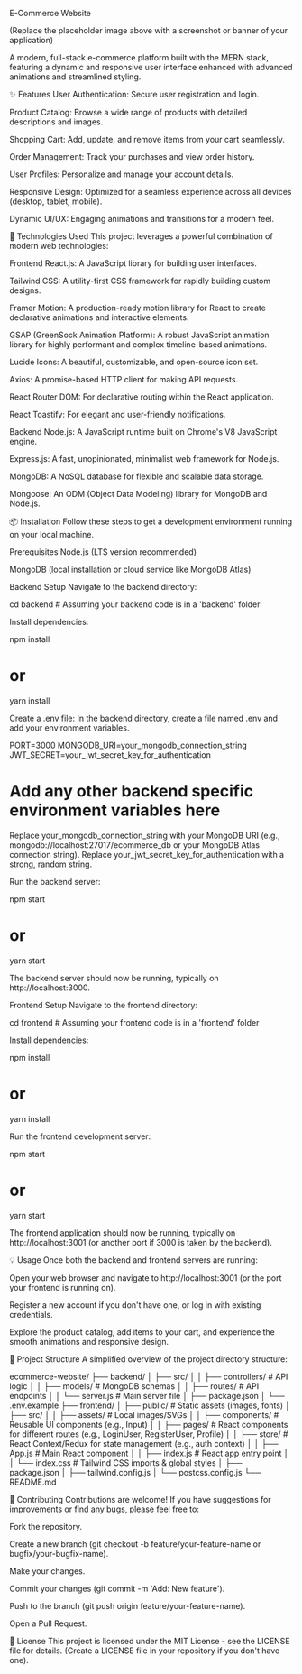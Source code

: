 E-Commerce Website

(Replace the placeholder image above with a screenshot or banner of your application)

A modern, full-stack e-commerce platform built with the MERN stack, featuring a dynamic and responsive user interface enhanced with advanced animations and streamlined styling.

✨ Features
User Authentication: Secure user registration and login.

Product Catalog: Browse a wide range of products with detailed descriptions and images.

Shopping Cart: Add, update, and remove items from your cart seamlessly.

Order Management: Track your purchases and view order history.

User Profiles: Personalize and manage your account details.

Responsive Design: Optimized for a seamless experience across all devices (desktop, tablet, mobile).

Dynamic UI/UX: Engaging animations and transitions for a modern feel.

🚀 Technologies Used
This project leverages a powerful combination of modern web technologies:

Frontend
React.js: A JavaScript library for building user interfaces.

Tailwind CSS: A utility-first CSS framework for rapidly building custom designs.

Framer Motion: A production-ready motion library for React to create declarative animations and interactive elements.

GSAP (GreenSock Animation Platform): A robust JavaScript animation library for highly performant and complex timeline-based animations.

Lucide Icons: A beautiful, customizable, and open-source icon set.

Axios: A promise-based HTTP client for making API requests.

React Router DOM: For declarative routing within the React application.

React Toastify: For elegant and user-friendly notifications.

Backend
Node.js: A JavaScript runtime built on Chrome's V8 JavaScript engine.

Express.js: A fast, unopinionated, minimalist web framework for Node.js.

MongoDB: A NoSQL database for flexible and scalable data storage.

Mongoose: An ODM (Object Data Modeling) library for MongoDB and Node.js.

📦 Installation
Follow these steps to get a development environment running on your local machine.

Prerequisites
Node.js (LTS version recommended)

MongoDB (local installation or cloud service like MongoDB Atlas)

Backend Setup
Navigate to the backend directory:

cd backend # Assuming your backend code is in a 'backend' folder

Install dependencies:

npm install
# or
yarn install

Create a .env file:
In the backend directory, create a file named .env and add your environment variables.

PORT=3000
MONGODB_URI=your_mongodb_connection_string
JWT_SECRET=your_jwt_secret_key_for_authentication
# Add any other backend specific environment variables here

Replace your_mongodb_connection_string with your MongoDB URI (e.g., mongodb://localhost:27017/ecommerce_db or your MongoDB Atlas connection string).
Replace your_jwt_secret_key_for_authentication with a strong, random string.

Run the backend server:

npm start
# or
yarn start

The backend server should now be running, typically on http://localhost:3000.

Frontend Setup
Navigate to the frontend directory:

cd frontend # Assuming your frontend code is in a 'frontend' folder

Install dependencies:

npm install
# or
yarn install

Run the frontend development server:

npm start
# or
yarn start

The frontend application should now be running, typically on http://localhost:3001 (or another port if 3000 is taken by the backend).

💡 Usage
Once both the backend and frontend servers are running:

Open your web browser and navigate to http://localhost:3001 (or the port your frontend is running on).

Register a new account if you don't have one, or log in with existing credentials.

Explore the product catalog, add items to your cart, and experience the smooth animations and responsive design.

📂 Project Structure
A simplified overview of the project directory structure:

ecommerce-website/
├── backend/
│   ├── src/
│   │   ├── controllers/    # API logic
│   │   ├── models/         # MongoDB schemas
│   │   ├── routes/         # API endpoints
│   │   └── server.js       # Main server file
│   ├── package.json
│   └── .env.example
├── frontend/
│   ├── public/             # Static assets (images, fonts)
│   ├── src/
│   │   ├── assets/         # Local images/SVGs
│   │   ├── components/     # Reusable UI components (e.g., Input)
│   │   ├── pages/          # React components for different routes (e.g., LoginUser, RegisterUser, Profile)
│   │   ├── store/          # React Context/Redux for state management (e.g., auth context)
│   │   ├── App.js          # Main React component
│   │   ├── index.js        # React app entry point
│   │   └── index.css       # Tailwind CSS imports & global styles
│   ├── package.json
│   ├── tailwind.config.js
│   └── postcss.config.js
└── README.md

🤝 Contributing
Contributions are welcome! If you have suggestions for improvements or find any bugs, please feel free to:

Fork the repository.

Create a new branch (git checkout -b feature/your-feature-name or bugfix/your-bugfix-name).

Make your changes.

Commit your changes (git commit -m 'Add: New feature').

Push to the branch (git push origin feature/your-feature-name).

Open a Pull Request.

📄 License
This project is licensed under the MIT License - see the LICENSE file for details. (Create a LICENSE file in your repository if you don't have one).
